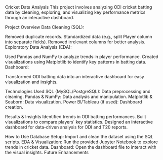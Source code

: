 Cricket Data Analysis
This project involves analyzing ODI cricket batting data by cleaning, exploring, and visualizing key performance metrics through an interactive dashboard.

Project Overview
Data Cleaning (SQL):

Removed duplicate records.
Standardized data (e.g., split Player column into separate fields).
Removed irrelevant columns for better analysis.
Exploratory Data Analysis (EDA):

Used Pandas and NumPy to analyze trends in player performance.
Created visualizations using Matplotlib to identify key patterns in batting data.
Dashboard:

Transformed ODI batting data into an interactive dashboard for easy visualization and insights.

Technologies Used
SQL (MySQL/PostgreSQL): Data preprocessing and cleaning.
Pandas & NumPy: Data analysis and manipulation.
Matplotlib & Seaborn: Data visualization.
Power BI/Tableau (if used): Dashboard creation.

Results & Insights
Identified trends in ODI batting performances.
Built visualizations to compare players' key statistics.
Designed an interactive dashboard for data-driven analysis for ODI and T20 reports.

How to Use
Database Setup: Import and clean the dataset using the SQL scripts.
EDA & Visualization: Run the provided Jupyter Notebook to explore trends in cricket data.
Dashboard: Open the dashboard file to interact with the visual insights.
Future Enhancements

